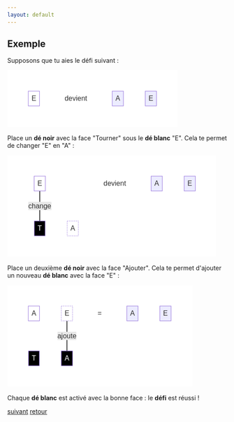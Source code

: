 ```yaml
---
layout: default
---
```


## Exemple

Supposons que tu aies le défi suivant :

![](assets/1.png)

Place un **dé noir** avec la face "Tourner" sous le **dé blanc** "E". Cela te permet de changer "E" en "A" :

![](assets/3.png)

Place un deuxième **dé noir** avec la face "Ajouter". Cela te permet d'ajouter un nouveau **dé blanc** avec la face "E" :

![](assets/4.png)

Chaque **dé blanc** est activé avec la bonne face : le **défi** est réussi !

[suivant](./3)
[retour](./1)

